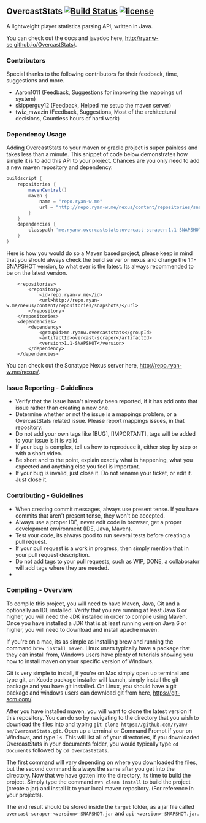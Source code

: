 ## OvercastStats [![Build Status](https://travis-ci.org/ryanw-se/OvercastStats.svg?branch=master)](https://travis-ci.org/ryanw-se/OvercastStats) [![license](http://img.shields.io/:license-MIT-blue.svg)](https://github.com/ryanw-se/OvercastAPI/blob/master/LICENSE)
A lightweight player statistics parsing API, written in Java.

You can check out the docs and javadoc here, http://ryanw-se.github.io/OvercastStats/.

### Contributors

Special thanks to the following contributors for their feedback, time, suggestions and more.

 - Aaron1011 (Feedback, Suggestions for improving the mappings url system)
 - skipperguy12 (Feedback, Helped me setup the maven server)
 - twiz_mwazin (Feedback, Suggestions, Most of the architectural decisions, Countless hours of hard work)

### Dependency Usage

Adding OvercastStats to your maven or gradle project is super painless and takes less than a minute. This snippet of code below
demonstrates how simple it is to add this API to your project. Chances are you only need to add a new maven repository and dependency.

```gradle
buildscript {
    repositories {
        mavenCentral()
        maven {
            name = "repo.ryan-w.me"
            url = "http://repo.ryan-w.me/nexus/content/repositories/snapshots/"
        }
    }
    dependencies {
        classpath 'me.ryanw.overcaststats:overcast-scraper:1.1-SNAPSHOT'
    }
}
```

Here is how you would do so a Maven based project, please keep in mind that you should always check the build server or nexus
and change the 1.1-SNAPSHOT version, to what ever is the latest. Its always recommended to be on the latest version.

```maven
    <repositories>
        <repository>
            <id>repo.ryan-w.me</id>
            <url>http://repo.ryan-w.me/nexus/content/repositories/snapshots/</url>
        </repository>
    </repositories>
    <dependencies>
        <dependency>
            <groupId>me.ryanw.overcaststats</groupId>
            <artifactId>overcast-scraper</artifactId>
            <version>1.1-SNAPSHOT</version>
        </dependency>
    </dependencies>
```

You can check out the Sonatype Nexus server here, http://repo.ryan-w.me/nexus/.

### Issue Reporting - Guidelines

* Verify that the issue hasn't already been reported, if it has add onto that issue rather than creating a new one.
* Determine whether or not the issue is a mappings problem, or a OvercastStats related issue. Please report mappings issues, in that repository.
* Do not add your own tags like [BUG], [IMPORTANT], tags will be added to your issue is it is valid.
* If your bug is complex, tell us how to reproduce it, either step by step or with a short video.
* Be short and to the point, explain exactly what is happening, what you expected and anything else you feel is important.
* If your bug is invalid, just close it. Do not rename your ticket, or edit it. Just close it.

### Contributing - Guidelines

* When creating commit messages, always use present tense. If you have commits that aren't present tense, they won't be accepted.
* Always use a proper IDE, never edit code in browser, get a proper development environment (IDE, Java, Maven).
* Test your code, its always good to run several tests before creating a pull request.
* If your pull request is a work in progress, then simply mention that in your pull request description.
* Do not add tags to your pull requests, such as WIP, DONE, a collaborator will add tags where they are needed.
*

### Compiling - Overview

To compile this project, you will need to have Maven, Java, Git and a optionally an IDE installed. Verify that you are running at least Java 6
or higher, you will need the JDK installed in order to compile using Maven. Once you have installed a JDK that is at least running version
Java 6 or higher, you will need to download and install apache maven.

If you're on a mac, its as simple as installing brew and running the command ```brew install maven```. Linux users typically have a package
that they can install from, Windows users have plenty of tutorials showing you how to install maven on your specific version of Windows.

Git is very simple to install, if you're on Mac simply open up terminal and type git, an Xcode package installer will launch, simply install
the git package and you have git installed. On Linux, you should have a git package and windows users can download git from here, https://git-scm.com/.

After you have installed maven, you will want to clone the latest version if this repository. You can do so by navigating to the directory
that you wish to download the files into and typing ```git clone https://github.com/ryanw-se/OvercastStats.git```. Open up a terminal or
Command Prompt if your on Windows, and type ```ls```. This will list all of your directories, if you downloaded OvercastStats in your documents folder,
you would typically type ```cd Documents``` followed by ```cd OvercastStats```.

The first command will vary depending on where you downloaded the files, but the second command is always the same after you get into the directory.
Now that we have gotten into the directory, its time to build the project. Simply type the command ```mvn clean install``` to build the project
(create a jar) and install it to your local maven repository. (For reference in your projects).

The end result should be stored inside the ```target``` folder, as a jar file called ```overcast-scraper-<version>-SNAPSHOT.jar``` and ```api-<version>-SNAPSHOT.jar```.
